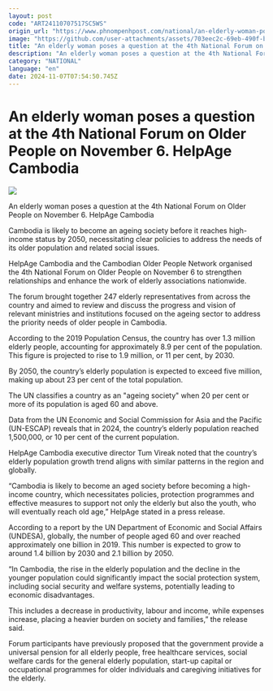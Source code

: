 ```yaml
---
layout: post
code: "ART24110707517SC5WS"
origin_url: "https://www.phnompenhpost.com/national/an-elderly-woman-poses-a-question-at-the-4th-national-forum-on-older-people-on-november-6-helpage-cambodia"
image: "https://github.com/user-attachments/assets/703eec2c-69eb-490f-b091-d938668e2a90"
title: "An elderly woman poses a question at the 4th National Forum on Older People on November 6. HelpAge Cambodia"
description: "​​An elderly woman poses a question at the 4th National Forum on Older People on November 6. HelpAge Cambodia​"
category: "NATIONAL"
language: "en"
date: 2024-11-07T07:54:50.745Z
---
```


# An elderly woman poses a question at the 4th National Forum on Older People on November 6. HelpAge Cambodia

![](https://github.com/user-attachments/assets/0f527529-9235-4827-8555-ffa120fe4d69)

An elderly woman poses a question at the 4th National Forum on Older People on November 6. HelpAge Cambodia

Cambodia is likely to become an ageing society before it reaches high-income status by 2050, necessitating clear policies to address the needs of its older population and related social issues.

HelpAge Cambodia and the Cambodian Older People Network organised the 4th National Forum on Older People on November 6 to strengthen relationships and enhance the work of elderly associations nationwide.

The forum brought together 247 elderly representatives from across the country and aimed to review and discuss the progress and vision of relevant ministries and institutions focused on the ageing sector to address the priority needs of older people in Cambodia.

According to the 2019 Population Census, the country has over 1.3 million elderly people, accounting for approximately 8.9 per cent of the population. This figure is projected to rise to 1.9 million, or 11 per cent, by 2030. 

By 2050, the country’s elderly population is expected to exceed five million, making up about 23 per cent of the total population.

The UN classifies a country as an "ageing society" when 20 per cent or more of its population is aged 60 and above.

Data from the UN Economic and Social Commission for Asia and the Pacific (UN-ESCAP) reveals that in 2024, the country’s elderly population reached 1,500,000, or 10 per cent of the current population.

HelpAge Cambodia executive director Tum Vireak noted that the country’s elderly population growth trend aligns with similar patterns in the region and globally.

“Cambodia is likely to become an aged society before becoming a high-income country, which necessitates policies, protection programmes and effective measures to support not only the elderly but also the youth, who will eventually reach old age,” HelpAge stated in a press release.

According to a report by the UN Department of Economic and Social Affairs (UNDESA), globally, the number of people aged 60 and over reached approximately one billion in 2019. This number is expected to grow to around 1.4 billion by 2030 and 2.1 billion by 2050.

“In Cambodia, the rise in the elderly population and the decline in the younger population could significantly impact the social protection system, including social security and welfare systems, potentially leading to economic disadvantages. 

This includes a decrease in productivity, labour and income, while expenses increase, placing a heavier burden on society and families,” the release said.

Forum participants have previously proposed that the government provide a universal pension for all elderly people, free healthcare services, social welfare cards for the general elderly population, start-up capital or occupational programmes for older individuals and caregiving initiatives for the elderly.